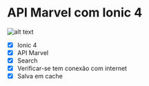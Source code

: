 # API Marvel com Ionic 4
![alt text](https://github.com/mizaelmfs/MarvelIonic/blob/master/src/assets/gif.gif "Gif")

- [x] Ionic 4
- [x] API Marvel
- [x] Search
- [x] Verificar-se tem conexão com internet
- [x] Salva em cache
